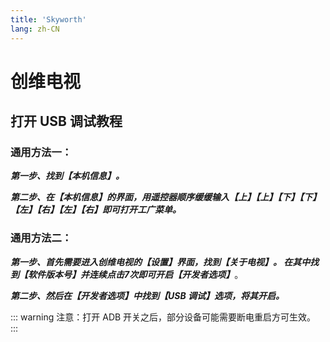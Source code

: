```yaml
---
title: 'Skyworth'
lang: zh-CN
---
```


# 创维电视

## 打开 USB 调试教程

### 通用方法一：

***第一步、找到【本机信息】。***

***第二步、在【本机信息】的界面，用遥控器顺序缓缓输入【上】【上】【下】【下】【左】【右】【左】【右】即可打开工广菜单。***

### 通用方法二：

***第一步、首先需要进入创维电视的【设置】界面，找到【关于电视】。 在其中找到【软件版本号】并连续点击7次即可开启【开发者选项】***。

***第二步、然后在【开发者选项】中找到【USB 调试】选项，将其开启。***

::: warning 注意：打开 ADB 开关之后，部分设备可能需要断电重启方可生效。
:::



